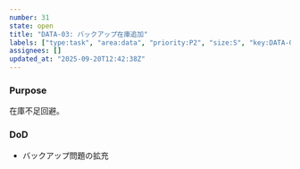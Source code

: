 ```yaml
---
number: 31
state: open
title: "DATA-03: バックアップ在庫追加"
labels: ["type:task", "area:data", "priority:P2", "size:S", "key:DATA-03"]
assignees: []
updated_at: "2025-09-20T12:42:38Z"
---
```

### Purpose
在庫不足回避。

### DoD
- バックアップ問題の拡充
